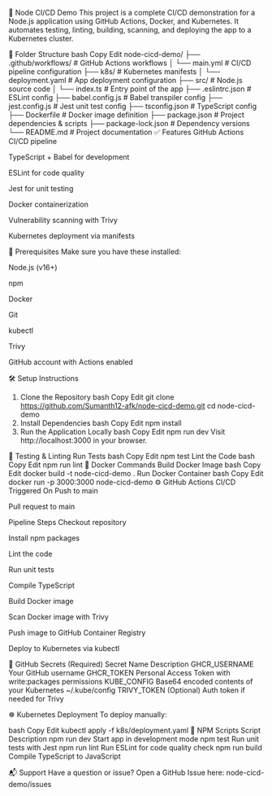 🚀 Node CI/CD Demo
This project is a complete CI/CD demonstration for a Node.js application using GitHub Actions, Docker, and Kubernetes. It automates testing, linting, building, scanning, and deploying the app to a Kubernetes cluster.

📁 Folder Structure
bash
Copy
Edit
node-cicd-demo/
├── .github/workflows/        # GitHub Actions workflows
│   └── main.yml              # CI/CD pipeline configuration
├── k8s/                      # Kubernetes manifests
│   └── deployment.yaml       # App deployment configuration
├── src/                      # Node.js source code
│   └── index.ts              # Entry point of the app
├── .eslintrc.json            # ESLint config
├── babel.config.js           # Babel transpiler config
├── jest.config.js            # Jest unit test config
├── tsconfig.json             # TypeScript config
├── Dockerfile                # Docker image definition
├── package.json              # Project dependencies & scripts
├── package-lock.json         # Dependency versions
└── README.md                 # Project documentation
✅ Features
GitHub Actions CI/CD pipeline

TypeScript + Babel for development

ESLint for code quality

Jest for unit testing

Docker containerization

Vulnerability scanning with Trivy

Kubernetes deployment via manifests

🔧 Prerequisites
Make sure you have these installed:

Node.js (v16+)

npm

Docker

Git

kubectl

Trivy

GitHub account with Actions enabled

🛠️ Setup Instructions
1. Clone the Repository
bash
Copy
Edit
git clone https://github.com/Sumanth12-afk/node-cicd-demo.git
cd node-cicd-demo
2. Install Dependencies
bash
Copy
Edit
npm install
3. Run the Application Locally
bash
Copy
Edit
npm run dev
Visit http://localhost:3000 in your browser.

🧪 Testing & Linting
Run Tests
bash
Copy
Edit
npm test
Lint the Code
bash
Copy
Edit
npm run lint
🐳 Docker Commands
Build Docker Image
bash
Copy
Edit
docker build -t node-cicd-demo .
Run Docker Container
bash
Copy
Edit
docker run -p 3000:3000 node-cicd-demo
⚙️ GitHub Actions CI/CD
Triggered On
Push to main

Pull request to main

Pipeline Steps
Checkout repository

Install npm packages

Lint the code

Run unit tests

Compile TypeScript

Build Docker image

Scan Docker image with Trivy

Push image to GitHub Container Registry

Deploy to Kubernetes via kubectl

🔐 GitHub Secrets (Required)
Secret Name	Description
GHCR_USERNAME	Your GitHub username
GHCR_TOKEN	Personal Access Token with write:packages permissions
KUBE_CONFIG	Base64 encoded contents of your Kubernetes ~/.kube/config
TRIVY_TOKEN	(Optional) Auth token if needed for Trivy

☸️ Kubernetes Deployment
To deploy manually:

bash
Copy
Edit
kubectl apply -f k8s/deployment.yaml
📜 NPM Scripts
Script	Description
npm run dev	Start app in development mode
npm test	Run unit tests with Jest
npm run lint	Run ESLint for code quality check
npm run build	Compile TypeScript to JavaScript

📬 Support
Have a question or issue?
Open a GitHub Issue here: node-cicd-demo/issues
